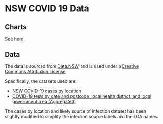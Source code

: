 # NSW COVID 19 Data

## Charts

See [here](https://davidwales.github.io/nsw-covid-19-data/).

## Data

The data is sourced from [Data.NSW](https://data.nsw.gov.au),
and is used under a [Creative Commons Attribution License](https://opendefinition.org/licenses/cc-by/)

Specifically, the datasets used are:

- [NSW COVID-19 cases by location](https://data.nsw.gov.au/data/dataset/covid-19-cases-by-location/resource/21304414-1ff1-4243-a5d2-f52778048b29)
- [COVID-19 tests by date and postcode, local health district, and local government area (Aggregated)](https://data.nsw.gov.au/data/dataset/nsw-covid-19-tests-by-location/resource/fb95de01-ad82-4716-ab9a-e15cf2c78556)

The cases by location and likely source of infection dataset has been slightly modified to simplify the infection source labels and the LGA names.
